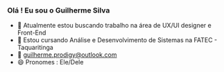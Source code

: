 ### Olá ! Eu sou o Guilherme Silva

- 🔭 Atualmente estou buscando trabalho na área de UX/UI designer e Front-End
- 🌱 Estou cursando Análise e Desenvolvimento de Sistemas na FATEC - Taquaritinga
- 📩 guilherme.prodigy@outlook.com
- 😄 Pronomes : Ele/Dele
